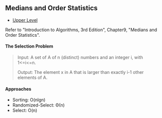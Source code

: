 ## Medians and Order Statistics

- [Upper Level](README.md)

Refer to "Introduction to Algorithms, 3rd Edition", Chapter9, "Medians and Order Statistics".

#### The Selection Problem

> Input: A set of A of n (distinct) numbers and an integer i, with 1<=i<=n.
>
> Output: The element x in A that is larger than exactly i-1 other elements of A.

#### Approaches

- Sorting: O(nlgn)
- Randomized-Select: Θ(n)
- Select: O(n)